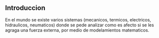 ## Introduccion
En el mundo se existe varios sistemas (mecanicos, termicos, electricos, hidraulicos, neumaticos) donde se pede analizar como es afecto si se les agraga una fuerza externa, por medio de modelamientos matematicos.
